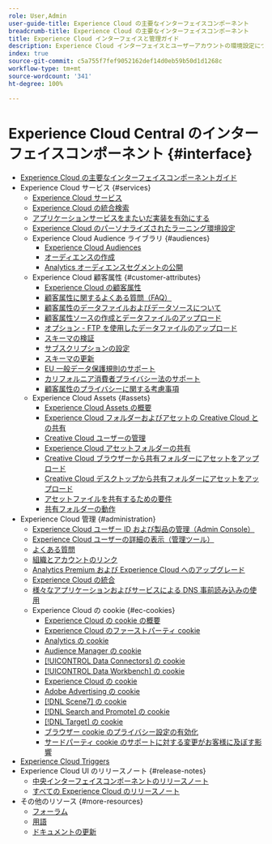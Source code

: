 ```yaml
---
role: User,Admin
user-guide-title: Experience Cloud の主要なインターフェイスコンポーネント
breadcrumb-title: Experience Cloud の主要なインターフェイスコンポーネント
title: Experience Cloud インターフェイスと管理ガイド
description: Experience Cloud インターフェイスとユーザーアカウントの環境設定について説明します。 ビジネスオブジェクトの検索方法、およびユーザーと製品の管理方法について説明します。 顧客属性、オーディエンスライブラリ、Cookie を設定し、Experience Cloud Assets を共有します。
index: true
source-git-commit: c5a755f7fef9052162def14d0eb59b50d1d1268c
workflow-type: tm+mt
source-wordcount: '341'
ht-degree: 100%

---
```



# Experience Cloud Central のインターフェイスコンポーネント {#interface}

+ [Experience Cloud の主要なインターフェイスコンポーネントガイド](experience-cloud.md)
+ Experience Cloud サービス {#services}
   + [Experience Cloud サービス](core-services-landing.md)
   + [Experience Cloud の統合検索](search-experience-cloud.md)
   + [アプリケーションサービスをまたいだ実装を有効にする](core-services.md)
   + [Experience Cloud のパーソナライズされたラーニング環境設定](personalized-learning-preferences.md)
   + Experience Cloud Audience ライブラリ {#audiences}
      + [Experience Cloud Audiences](audience-library.md)
      + [オーディエンスの作成](t-audience-create.md)
      + [Analytics オーディエンスセグメントの公開](t-publish-audience-segment.md)
   + Experience Cloud 顧客属性 {#customer-attributes}
      + [Experience Cloud の顧客属性](attributes.md)
      + [顧客属性に関するよくある質問（FAQ）](faq-crs.md)
      + [顧客属性のデータファイルおよびデータソースについて](crs-data-file.md)
      + [顧客属性ソースの作成とデータファイルのアップロード](t-crs-usecase.md)
      + [オプション - FTP を使用したデータファイルのアップロード](t-upload-attributes-ftp.md)
      + [スキーマの検証](validate-schema.md)
      + [サブスクリプションの設定](subscription.md)
      + [スキーマの更新](t-update-schema.md)
      + [EU 一般データ保護規則のサポート](gdpr.md)
      + [カリフォルニア消費者プライバシー法のサポート](ccpa.md)
      + [顧客属性のプライバシーに関する考慮事項](privacy-mac.md)
   + Experience Cloud Assets {#assets}
      + [Experience Cloud Assets の概要](experience-cloud-assets.md)
      + [Experience Cloud フォルダーおよびアセットの Creative Cloud との共有](creative-cloud.md)
      + [Creative Cloud ユーザーの管理](t-admin-add-cc-user.md)
      + [Experience Cloud アセットフォルダーの共有](t-share-creative-cloud.md)
      + [Creative Cloud ブラウザーから共有フォルダーにアセットをアップロード](t-upload-asset-cc.md)
      + [Creative Cloud デスクトップから共有フォルダーにアセットをアップロード](t-cc-asset-upload-thor.md)
      + [アセットファイルを共有するための要件](assets-file-reqs.md)
      + [共有フォルダーの動作](asset-behavior.md)
+ Experience Cloud 管理 {#administration}
   + [Experience Cloud ユーザー ID および製品の管理（Admin Console）](admin-getting-started.md)
   + [Experience Cloud ユーザーの詳細の表示（管理ツール）](admin-tool-experience-cloud.md)
   + [よくある質問](faq.md)
   + [組織とアカウントのリンク](organizations.md)
   + [Analytics Premium および Experience Cloud へのアップグレード](upgrade-to-analytics-premium.md)
   + [Experience Cloud の統合](marketing-cloud-integrations.md)
   + [様々なアプリケーションおよびサービスによる DNS 事前読み込みの使用](dns-prefetch.md)
   + Experience Cloud の cookie {#ec-cookies}
      + [Experience Cloud の cookie の概要](cookies-privacy.md)
      + [Experience Cloud のファーストパーティ cookie](cookies-first-party.md)
      + [Analytics の cookie](cookies-analytics.md)
      + [Audience Manager の cookie](cookies-am.md)
      + [[!UICONTROL Data Connectors] の cookie](cookies-dc.md)
      + [[!UICONTROL Data Workbench] の cookie](cookies-insight.md)
      + [Experience Cloud の cookie](cookies-mc.md)
      + [Adobe Advertising の cookie](cookies-advertising-cloud.md)
      + [[!DNL Scene7] の cookie](cookies-s7.md)
      + [[!DNL Search and Promote] の cookie](cookies-snp.md)
      + [[!DNL Target] の cookie](cookies-target.md)
      + [ブラウザー cookie のプライバシー設定の有効化](browser-cookie-settings.md)
      + [サードパーティ cookie のサポートに対する変更がお客様に及ぼす影響 ](cookies-thirdparty.md)
+ [Experience Cloud Triggers](triggers.md)
+ Experience Cloud UI のリリースノート {#release-notes}
   + [中央インターフェイスコンポーネントのリリースノート](release-notes.md)
   + [すべての Experience Cloud のリリースノート](https://experienceleague.adobe.com/docs/release-notes/experience-cloud/current.html?lang=ja)
+ その他のリソース {#more-resources}
   + [フォーラム](https://experienceleaguecommunities.adobe.com/)
   + [用語](terms.md)
   + [ドキュメントの更新](doc-updates.md)

